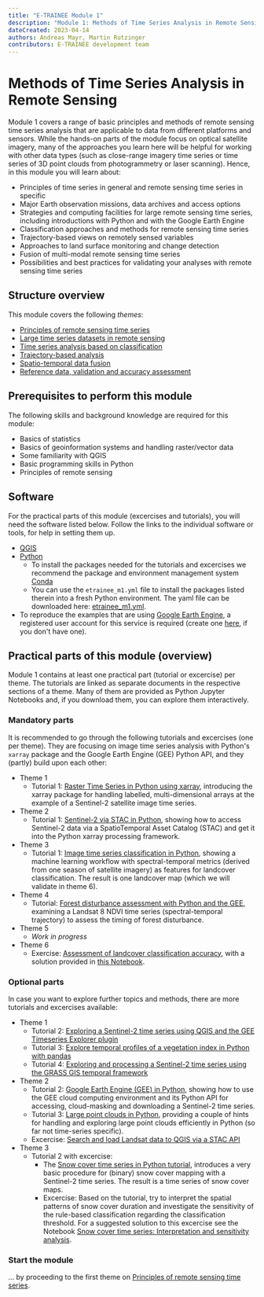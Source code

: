 ```yaml
---
title: "E-TRAINEE Module 1"
description: "Module 1: Methods of Time Series Analysis in Remote Sensing"
dateCreated: 2023-04-14
authors: Andreas Mayr, Martin Rutzinger
contributors: E-TRAINEE development team
---
```


# Methods of Time Series Analysis in Remote Sensing

Module 1 covers a range of basic principles and methods of remote sensing time series analysis that are applicable to data from different platforms and sensors. While the hands-on parts of the module focus on optical satellite imagery, many of the approaches you learn here will be helpful for working with other data types (such as close-range imagery time series or time series of 3D point clouds from photogrammetry or laser scanning). Hence, in this module you will learn about:

* Principles of time series in general and remote sensing time series in specific
* Major Earth observation missions, data archives and access options
* Strategies and computing facilities for large remote sensing time series, including introductions with Python and with the Google Earth Engine
* Classification approaches and methods for remote sensing time series
* Trajectory-based views on remotely sensed variables
* Approaches to land surface monitoring and change detection
* Fusion of multi-modal remote sensing time series
* Possibilities and best practices for validating your analyses with remote sensing time series

## Structure overview

This module covers the following *themes*:

* [Principles of remote sensing time series](01_principles_of_remote_sensing_time_series/01_principles_of_remote_sensing_time_series.md)
* [Large time series datasets in remote sensing](02_large_time_series_datasets_in_remote_sensing/02_large_time_series_datasets_in_remote_sensing.md)
* [Time series analysis based on classification](03_time_series_analysis_based_on_classification/03_time_series_analysis_based_on_classification.md)
* [Trajectory-based analysis](04_trajectory-based_analysis/04_trajectory_based_analysis.md)
* [Spatio-temporal data fusion](05_spatio_temporal_data_fusion/05_spatio-temporal_data_fusion.md)
* [Reference data, validation and accuracy assessment](06_reference_data_validation_accuracy_assessment/06_reference_data_validation_accuracy_assessment.md)


## Prerequisites to perform this module

The following skills and background knowledge are required for this module:

* Basics of statistics
* Basics of geoinformation systems and handling raster/vector data
* Some familiarity with QGIS
* Basic programming skills in Python
* Principles of remote sensing


## Software

For the practical parts of this module (excercises and tutorials), you will need the software listed below. Follow the links to the individual software or tools, for help in setting them up.

* [QGIS](../software/software_qgis.md)
* [Python](../software/software_python.md)
    * To install the packages needed for the tutorials and excercises we recommend the package and environment management system [Conda](https://docs.conda.io/en/latest/)
    *  You can use the `etrainee_m1.yml` file to install the packages listed therein into a fresh Python environment. The yaml file can be downloaded here: <a href=../assets/python_envs/etrainee_m1.yml download>etrainee_m1.yml</a>.
* To reproduce the examples that are using [Google Earth Engine](https://earthengine.google.com/), a registered user account for this service is required (create one [here](https://earthengine.google.com/signup/), if you don't have one).


## Practical parts of this module (overview)

Module 1 contains at least one practical part (tutorial or excercise) per theme. The tutorials are linked as separate documents in the respective sections of a theme. Many of them are provided as Python Jupyter Notebooks and, if you download them, you can explore them interactively.

### Mandatory parts

It is recommended to go through the following tutorials and excercises (one per theme). They are focusing on image time series analysis with Python's `xarray` package and the Google Earth Engine (GEE) Python API, and they (partly) build upon each other:

* Theme 1
    * Tutorial 1: [Raster Time Series in Python using xarray](./01_principles_of_remote_sensing_time_series/T1_S2_xarray.ipynb), introducing the xarray package for handling labelled, multi-dimensional arrays at the example of a Sentinel-2 satellite image time series.
* Theme 2
    * Tutorial 1: [Sentinel-2 via STAC in Python](./02_large_time_series_datasets_in_remote_sensing/T2_Sentinel_STAC_v03.ipynb), showing how to access Sentinel-2 data via a SpatioTemporal Asset Catalog (STAC) and get it into the Python xarray processing framework.
* Theme 3
    * Tutorial 1: [Image time series classification in Python](./03_time_series_analysis_based_on_classification/T3_S2_landcover_classification.ipynb), showing a machine learning workflow with spectral-temporal metrics (derived from one season of satellite imagery) as features for landcover classification. The result is one landcover map (which we will validate in theme 6).
* Theme 4
    * Tutorial: [Forest disturbance assessment with Python and the GEE](./04_trajectory-based_analysis/T4_GEE_NDVI_time_series_points.ipynb), examining a Landsat 8 NDVI time series (spectral-temporal trajectory) to assess the timing of forest disturbance.
* Theme 5
    * *Work in progress*
* Theme 6
    * Exercise: [Assessment of landcover classification accuracy](./06_reference_data_validation_accuracy_assessment/06_reference_data_validation_accuracy_assessment.html#exercise-assessment-of-landcover-classification-accuracy), with a solution provided in [this Notebook](./06_reference_data_validation_accuracy_assessment/T6_S2_landcover_classification_accuracy_solution.ipynb).

### Optional parts

In case you want to explore further topics and methods, there are more tutorials and excercises available:

* Theme 1
    * Tutorial 2: [Exploring a Sentinel-2 time series using QGIS and the GEE Timeseries Explorer plugin](./01_principles_of_remote_sensing_time_series/T1_QGIS_GEE_TS_Explorer.md)
    * Tutorial 3: [Explore temporal profiles of a vegetation index in Python with pandas](./01_principles_of_remote_sensing_time_series/T1_spectral-temporal_profiles.md)
    * Tutorial 4: [Exploring and processing a Sentinel-2 time series using the GRASS GIS temporal framework](./01_principles_of_remote_sensing_time_series/T1_GRASS_raster_time_series.md)
* Theme 2
    * Tutorial 2: [Google Earth Engine (GEE) in Python](./02_large_time_series_datasets_in_remote_sensing/T2_GEE_s2cloudless_v03_export_time_series.ipynb), showing how to use the GEE cloud computing environment and its Python API for accessing, cloud-masking and downloading a Sentinel-2 time series.
    * Tutorial 3: [Large point clouds in Python](./02_large_time_series_datasets_in_remote_sensing/PC_explore_v02.ipynb), providing a couple of hints for handling and exploring large point clouds efficiently in Python (so far not time-series specific).
    * Excercise: [Search and load Landsat data to QGIS via a STAC API](./02_large_time_series_datasets_in_remote_sensing/02_large_time_series_datasets_in_remote_sensing.md/#excercise)
* Theme 3
    * Tutorial 2 with excercise:
        * The [Snow cover time series in Python tutorial](./03_time_series_analysis_based_on_classification/T3_S2_snow_classification.ipynb), introduces a very basic procedure for (binary) snow cover mapping with a Sentinel-2 time series. The result is a time series of snow cover maps.
        * Excercise: Based on the tutorial, try to interpret the spatial patterns of snow cover duration and investigate the sensitivity of the rule-based classification regarding the classification threshold. For a suggested solution to this excercise see the Notebook [Snow cover time series: Interpretation and sensitivity analysis](./03_time_series_analysis_based_on_classification/T3_S2_snow_classification__excercise.ipynb).


### Start the module
... by proceeding to the first theme on [Principles of remote sensing time series](01_principles_of_remote_sensing_time_series/01_principles_of_remote_sensing_time_series.md).